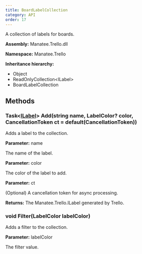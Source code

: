 ```yaml
---
title: BoardLabelCollection
category: API
order: 17
---
```


A collection of labels for boards.

**Assembly:** Manatee.Trello.dll

**Namespace:** Manatee.Trello

**Inheritance hierarchy:**

- Object
- ReadOnlyCollection&lt;ILabel&gt;
- BoardLabelCollection

## Methods

### Task&lt;[ILabel](../ILabel#ilabel)&gt; Add(string name, LabelColor? color, CancellationToken ct = default(CancellationToken))

Adds a label to the collection.

**Parameter:** name

The name of the label.

**Parameter:** color

The color of the label to add.

**Parameter:** ct

(Optional) A cancellation token for async processing.

**Returns:** The Manatee.Trello.ILabel generated by Trello.

### void Filter(LabelColor labelColor)

Adds a filter to the collection.

**Parameter:** labelColor

The filter value.

